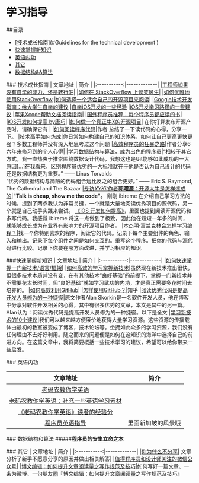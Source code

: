 # 学习指导
##<a name="catalogues"/>目录
* [技术成长指南](#Guidelines for the technical development )
* [快速掌握新知识](#speed)
* [英语内功](#English)
* [其它](#other)
* [数据结构&&算法](#key)


###<a name="Guidelines for the technical development"/> 技术成长指南
|            文章地址   |  简介  |
|:-----------:|-------------|
|[工程师如果没有自学的能力，还是转行吧](http://blog.jobbole.com/90763/)|
|[如何在 StackOverflow 上谈笑风生](http://blog.jobbole.com/84506/)|
|[如何优雅地使用StackOverflow](http://www.zhihu.com/question/20824615)
|[如何选择一个适合自己的开源项目来阅读](http://blog.jobbole.com/90727/)|
|[Google技术开发指南：给大学生自学的建议](http://blog.jobbole.com/80621/)
|[自学iOS开发的一些经验](http://limboy.me/ios/2014/12/31/learning-ios.html)
|[iOS开发学习路径的一些建议](http://www.cocoachina.com/ios/20141106/10147.html)
|[苹果Xcode帮助文档阅读指南](http://ourcoders.com/thread/show/117/)|
|[国外程序员推荐：每个程序员都应读的书](http://blog.jobbole.com/5886/)|
|[iOS开发如何提高 by唐巧](http://www.devtang.com/blog/2014/07/27/ios-levelup-tips/)|
|[如何做一个真正牛X的开源项目](http://www.iteye.com/news/27656?hmsr=toutiao.io&utm_medium=toutiao.io&utm_source=toutiao.io)|  在你打算发布开源产品时，请确保它有 |
|[如何阅读程序代码](http://www.kuqin.com/shuoit/20150301/345014.html)|作者 总结了一下读代码的心得，分享一下。
|[技术高手如何炼成](http://www.cnblogs.com/zhengyun_ustc/p/upgrade.html)|你日常如何构建自己的知识体系，如何让自己更高更快更强？多数工程师并没有深入地思考过这个问题
|[高效程序员的狂暴之路](http://www.kuqin.com/shuoit/20150909/347931.html)|作者分享6六年来修习到的个人心得|
|[学习数据结构与算法，成为出色的程序员](http://blog.jobbole.com/94360/)|“相较于其它方式，我一直热衷于推崇围绕数据设计代码，我想这也是Git能够如此成功的一大原因[…]在我看来，区别程序员优劣的一大标准就在于他是否认为自己设计的代码还是数据结构更为重要。” —— Linus Torvalds<br>“优秀的数据结构与简陋的代码组合远比反之的组合更好。” —— Eric S. Raymond, The Cathedral and The Bazaar
|[专访*YYKit*作者**郭曜源**：开源大牛是怎样炼成的](http://www.infoq.com/cn/news/2015/11/ibireme-interview)|**"Talk is cheap, show me the code"。** 刚刚 ibireme 在介绍自己学习方法的时候，提到了两点我认为非常关键，一个就是大量地阅读优秀项目的源代码，另一个就是自己动手实践来尝试。 [《iOS 开发如何提高》](http://blog.devtang.com/blog/2014/07/27/ios-levelup-tips/)，里面也提到阅读开源代码和多写代码。我感觉 ibireme 将这一点做到了极致，因此他在短短一年多的时间，就能够成长成为在业界有影响力的开源项目作者。
|[本杰明·富兰克林会怎样学习编程？](http://www.kuqin.com/shuoit/20151118/349002.html)|找一个你特别喜欢的程序，阅读它的代码。记录下每个主要组件的角色、输入和输出。记录下每个组件之间是如何交互的。重写这个程序。把你的代码与源代码进行比较。记录下你要在哪方面改进，并学习相应的知识.



###<a name="speed"/>快速掌握新知识
|         文章地址   |  简介  |
|:-----------:|-------------|
|[如何快速掌握一门新技术/语言/框架](http://www.cnblogs.com/huang0925/p/4735689.html)|
|[如何高效的学习掌握新技术](http://www.cnblogs.com/dotey/p/4812633.html)|虽然现在新技术推出很快，但很多技术本质并没有变，在有其他技术“良好基础”的前提下，掌握一门新技术并不需要花太长时间，但“良好基础”就如学习武功的内功，才是真正需要多花时间去培养的。
|[如何高效利用GitHub](http://www.yangzhiping.com/tech/github.html)|
|[怎样使用GitHub？](http://www.zhihu.com/question/20070065)|知乎
|[阅读优秀代码是提高开发人员修为的一种捷径](http://blog.jobbole.com/471/)|原文作者Alan Skorkin是一名软件开发人员，他在博客中分享对软件开发相关的心得，其中有很多优秀的文章，本文是其中的另一篇。Alan认为：阅读优秀代码是提高开发人员修为的一种捷径。以下是全文
|[学习新技术的10个建议](http://blog.jobbole.com/39602/)|我们可以越来越方便廉价地获得大量学习资源。这些资源的传播载体由最初的教室被变成了博客，技术论坛等。坐拥如此众多的学习资源，我们没有任何理由不去好好利用。随之而来的问题便是如何在这知识的海洋中选择自己的前进方向。在这篇文章中，我将简要概括一些技术学习的建议，希望可以给你带来一些启发。



###<a name="English"/> 英语内功

|            文章地址   |  简介  |
|:-----------:|-------------|
|[老码农教你学英语](http://blog.jobbole.com/45296/)|
|[老码农教你学英语：补充一些英语学习素材](http://blog.jobbole.com/45795/)|
|[《老码农教你学英语》读者的经验分](http://blog.jobbole.com/89827/)|
|[程序员英语指导](http://www.cnblogs.com/KnightsWarrior/p/ForumBlogCode.html)| 里面新加坡的风景哦|

###<a name="key"/> 数据结构和算法
#####**程序员的安生立命之本**



###<a name="other"/> 其它
|            文章地址   |  简介  |
|:-----------:|-------------|
|[你为什么不分享](http://www.cnblogs.com/coffeedeveloper/p/4825177.html?hmsr=toutiao.io&utm_medium=toutiao.io&utm_source=toutiao.io)| 文章分析了新手不愿意分享的原因并做出相关解答|
|[值得程序员和设计师关注的微信公众号](http://blog.jobbole.com/84342/)|
|[博文编辑：如何提升文章阅读量之写作规范及技巧](http://mp.weixin.qq.com/s?__biz=MzA5MTE0MDUxMA==&mid=410233364&idx=1&sn=4e893b8eea04427b014a54f2350593ca&scene=1&srcid=1102stFdEVGjymlQN3iwYcws&from=singlemessage&isappinstalled=0#wechat_redirect)|如何写好一篇文章、一条为微博、一句朋友圈『博文编辑：如何提升文章阅读量之写作规范及技巧』

